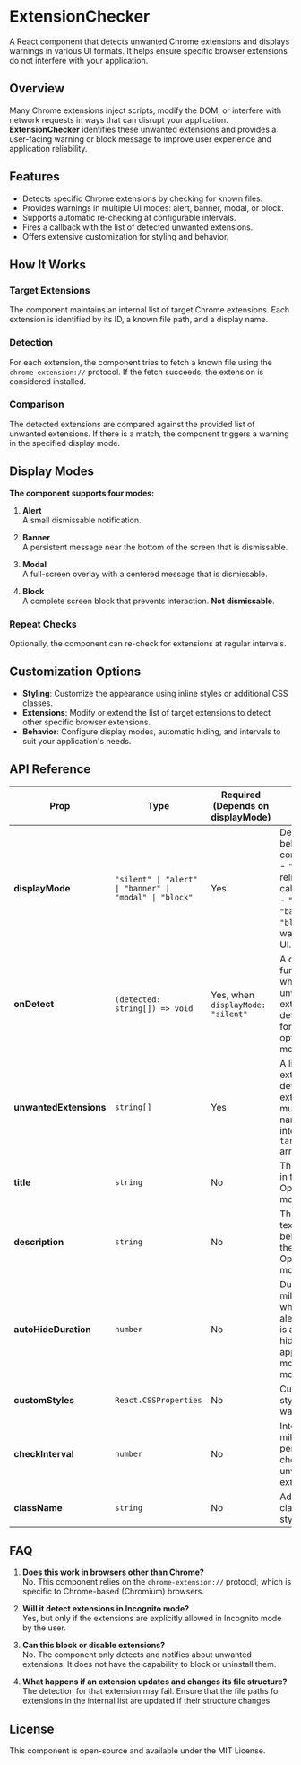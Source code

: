 # ExtensionChecker

A React component that detects unwanted Chrome extensions and displays warnings in various UI formats. It helps ensure specific browser extensions do not interfere with your application.

## Overview

Many Chrome extensions inject scripts, modify the DOM, or interfere with network requests in ways that can disrupt your application. **ExtensionChecker** identifies these unwanted extensions and provides a user-facing warning or block message to improve user experience and application reliability.

## Features

- Detects specific Chrome extensions by checking for known files.
- Provides warnings in multiple UI modes: alert, banner, modal, or block.
- Supports automatic re-checking at configurable intervals.
- Fires a callback with the list of detected unwanted extensions.
- Offers extensive customization for styling and behavior.

## How It Works

### Target Extensions

The component maintains an internal list of target Chrome extensions. Each extension is identified by its ID, a known file path, and a display name.

### Detection

For each extension, the component tries to fetch a known file using the `chrome-extension://` protocol. If the fetch succeeds, the extension is considered installed.

### Comparison

The detected extensions are compared against the provided list of unwanted extensions. If there is a match, the component triggers a warning in the specified display mode.

## Display Modes

**The component supports four modes:**

1. **Alert**  
   A small dismissable notification.

2. **Banner**  
   A persistent message near the bottom of the screen that is dismissable.

3. **Modal**  
   A full-screen overlay with a centered message that is dismissable.

4. **Block**  
   A complete screen block that prevents interaction. **Not dismissable**.

### Repeat Checks

Optionally, the component can re-check for extensions at regular intervals.

## Customization Options

- **Styling**: Customize the appearance using inline styles or additional CSS classes.
- **Extensions**: Modify or extend the list of target extensions to detect other specific browser extensions.
- **Behavior**: Configure display modes, automatic hiding, and intervals to suit your application's needs.

## API Reference

| Prop                   | Type                                                    | Required (Depends on displayMode) | Description                                                                                                                                                                                |
| ---------------------- | ------------------------------------------------------- | --------------------------------- | ------------------------------------------------------------------------------------------------------------------------------------------------------------------------------------------ |
| **displayMode**        | `"silent" \| "alert" \| "banner" \| "modal" \| "block"` | Yes                               | Determines the behavior of the component: <br> - `"silent"`: No UI, relies on **onDetect** callback. <br> - `"alert"`, `"banner"`, `"modal"`, `"block"`: Displays a warning (or block) UI. |
| **onDetect**           | `(detected: string[]) => void`                          | Yes, when `displayMode: "silent"` | A callback function triggered when one or more unwanted extensions are detected. Required for `"silent"` mode, optional for other modes.                                                   |
| **unwantedExtensions** | `string[]`                                              | Yes                               | A list of unwanted extensions to detect. Each extension name must match the name field in the internal `targetExtensions` array.                                                           |
| **title**              | `string`                                                | No                                | The title to display in the warning UI. Optional for all modes.                                                                                                                            |
| **description**        | `string`                                                | No                                | The description text displayed below the title in the warning UI. Optional for all modes.                                                                                                  |
| **autoHideDuration**   | `number`                                                | No                                | Duration in milliseconds after which the alert/banner/modal is automatically hidden. Does not apply to `"block"` mode or `"silent"` mode.                                                  |
| **customStyles**       | `React.CSSProperties`                                   | No                                | Custom inline styles for the warning container.                                                                                                                                            |
| **checkInterval**      | `number`                                                | No                                | Interval in milliseconds for periodic re-checking of unwanted extensions.                                                                                                                  |
| **className**          | `string`                                                | No                                | Additional CSS class names for styling purposes.                                                                                                                                           |

## FAQ

1. **Does this work in browsers other than Chrome?**  
   No. This component relies on the `chrome-extension://` protocol, which is specific to Chrome-based (Chromium) browsers.

2. **Will it detect extensions in Incognito mode?**  
   Yes, but only if the extensions are explicitly allowed in Incognito mode by the user.

3. **Can this block or disable extensions?**  
   No. The component only detects and notifies about unwanted extensions. It does not have the capability to block or uninstall them.

4. **What happens if an extension updates and changes its file structure?**  
   The detection for that extension may fail. Ensure that the file paths for extensions in the internal list are updated if their structure changes.

## License

This component is open-source and available under the MIT License.
